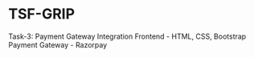# TSF-GRIP
Task-3: Payment Gateway Integration
Frontend - HTML, CSS, Bootstrap
Payment Gateway - Razorpay

